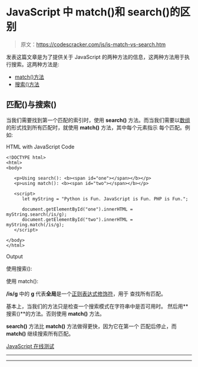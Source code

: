 # JavaScript 中 match()和 search()的区别

> 原文：<https://codescracker.com/js/js-match-vs-search.htm>

发表这篇文章是为了提供关于 JavaScript 的两种方法的信息，这两种方法用于执行搜索。这两种方法是:

*   [match()方法](/js/js-match-string.htm)
*   [搜索()方法](/js/js-search-string.htm)

## 匹配()与搜索()

当我们需要找到第一个匹配的索引时，使用 **search()** 方法。而当我们需要以[数组](/js/js-arrays.htm)的形式找到所有匹配时，就使用 **match()** 方法，其中每个元素指示 每个匹配。例如:

HTML with JavaScript Code

```
<!DOCTYPE html>
<html>
<body>

   <p>Using search(): <b><span id="one"></span></b></p>
   <p>using match(): <b><span id="two"></span></b></p>

   <script>
      let myString = "Python is Fun. JavaScript is Fun. PHP is Fun.";

      document.getElementById("one").innerHTML = myString.search(/is/g);
      document.getElementById("two").innerHTML = myString.match(/is/g);
   </script>

</body>
</html>
```

Output

使用搜索():

使用 match():

**/is/g** 中的 **g** 代表**全局**是一个[正则表达式修饰符](/js/js-regular-expression.htm#a)，用于 查找所有匹配。

基本上，当我们的方法只是检查一个搜索模式在字符串中是否可用时。
然后用**搜索()**的方法。否则使用 **match()** 方法。

**search()** 方法比 **match()** 方法做得更快，因为它在第一个 匹配后停止，而 **match()** 继续搜索所有匹配。

[JavaScript 在线测试](/exam/showtest.php?subid=6)

* * *

* * *